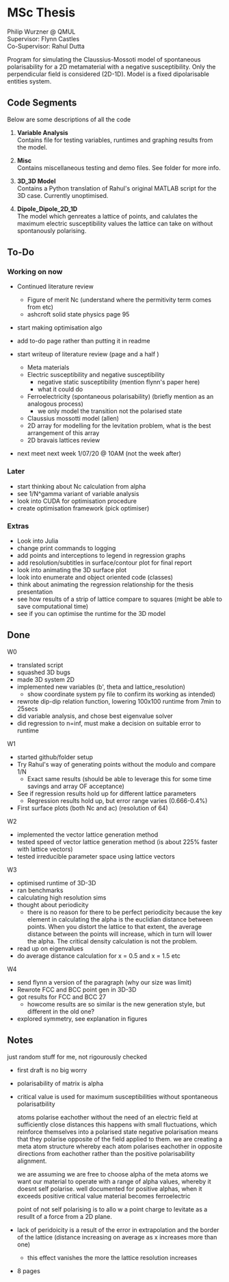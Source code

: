 # MSc Thesis 

Philip Wurzner @ QMUL  
Supervisor: Flynn Castles  
Co-Supervisor: Rahul Dutta

Program for simulating the Claussius-Mossoti model of spontaneous 
polarisability for a 2D metamaterial with a negative susceptibility. Only the
perpendicular field is considered (2D-1D). Model is a  fixed dipolarisable entities system. 

## Code Segments

Below are some descriptions of all the code
1. **Variable Analysis**  
Contains file for testing variables, runtimes and graphing results from the 
model.

2. **Misc**  
Contains miscellaneous testing and demo files. See folder for more info.

3. **3D_3D Model**  
Contains a Python translation of Rahul's original MATLAB script for the 3D case. Currently unoptimised.

4. **Dipole_Dipole_2D_1D**  
The model which genreates a lattice of points, and calulates the maximum 
electric susceptibility values the lattice can take on without spontanously 
polarising.

## To-Do

### Working on now

- Continued literature review
  + Figure of merit Nc (understand where the permitivity term comes from etc)
  + ashcroft solid state physics page 95
- start making optimisation algo
- add to-do page rather than putting it in readme

- start writeup of literature review (page and a half )
  - Meta materials
  - Electric susceptibility and negative susceptibility
    - negative static susceptibility (mention flynn's paper here)
    - what it could do 
  - Ferroelectricity (spontaneous polarisability) (briefly mention as an analogous process)
    - we only model the transition not the polarised state
  - Claussius mossotti model (allen)
  - 2D array for modelling for the levitation problem, what is the best arrangement of this    array
  - 2D bravais lattices review



- next meet next week 1/07/20 @ 10AM (not the week after)



### Later

- start thinking about Nc calculation from alpha
- see 1/N^gamma variant of variable analysis
- look into CUDA for optimisation procedure
- create optimisation framework (pick optimiser)


### Extras

- Look into Julia
- change print commands to logging
- add points and interceptions to legend in regression graphs
- add resolution/subtitles in surface/contour plot for final report
- look into animating the 3D surface plot
- look into enumerate and object oriented code (classes)
- think about animating the regression relationship for the thesis presentation
- see how results of a strip of lattice compare to squares (might be able to save computational time)
- see if you can optimise the runtime for the 3D model


## Done

W0
- translated script
- squashed 3D bugs
- made 3D system 2D
- implemented new variables (b', theta and lattice_resolution) 
   + show coordinate system py file to confirm its working as intended)
- rewrote dip-dip relation function, lowering 100x100 runtime from 7min to 25secs
- did variable analysis, and chose best eigenvalue solver
- did regression to n=inf, must make a decision on suitable error to runtime  

W1
- started github/folder setup
- Try Rahul's way of generating points without the modulo and compare 1/N
  - Exact same results (should be able to leverage this for some time savings
    and array OF acceptance) 
- See if regression results hold up for different lattice parameters
  - Regression results hold up, but error range varies (0.666-0.4%)
- First surface plots (both Nc and ac) (resolution of 64)
 
W2
- implemented the vector lattice generation method
- tested speed of vector lattice generation method (is about 225% faster with lattice vectors)
- tested irreducible parameter space using lattice vectors

W3
- optimised runtime of 3D-3D
- ran benchmarks
- calculating high resolution sims
- thought about periodicity
  - there is no reason for there to be perfect periodicity because the key element in calculating the alpha is the euclidian distance between points. When you distort the lattice to that extent, the average distance between the points will increase, which in turn will lower the alpha. The critical density calculation is not the problem. 
- read up on eigenvalues 
- do average distance calculation for x = 0.5 and x = 1.5 etc

W4
- send flynn a version of the paragraph (why our size was limit)
- Rewrote FCC and BCC point gen in 3D-3D
- got results for FCC and BCC 27
  - howcome results are so similar is the new generation style, 
  but different in the old one?
- explored symmetry, see explanation in figures

## Notes 

just random stuff for me, not rigourously checked

- first draft is no big worry
- polarisability of matrix is alpha
- critical value is used for maximum susceptibilities without spontaneous polarisatbility 
  
  atoms polarise eachother without the need of an electric field at sufficiently close distances
  this happens with small fluctuations, which reinforce themselves into a polarised state
  negative polarisation means that they polarise opposite of the field applied to them. 
  we are creating a meta atom structure whereby each atom polarises eachother 
  in opposite directions from eachother rather than the positive polarisability alignment.
  
  we are assuming we are free to choose alpha of the meta atoms
  we want our material to operate with a range of alpha values, 
  whereby it doesnt self polarise. well documented for positive alphas, 
  when it exceeds positive critical value material becomes ferroelectric
  
  point of not self polarising is to allo
  w a point charge to levitate as a resullt
  of a force from a 2D plane. 
  
- lack of peridoicity is a result of the error in extrapolation and the border 
  of the lattice (distance increasing on average as x increases more than one)
  - this effect vanishes the more the lattice resolution increases 

- 8 pages
